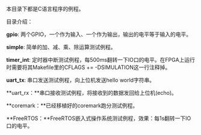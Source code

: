 本目录下都是C语言程序的例程。

目录介绍：

**gpio**: 两个GPIO，一个作为输入、一个作为输出，输出的电平等于输入的电平。

**simple**: 简单的加、减、乘、除运算测试例程。

**timer_int**: 定时器中断测试例程，每500ms翻转一下IO口的电平。在FPGA上运行时需要将其Makefile里的CFLAGS += -DSIMULATION这一行注释掉。

**uart_tx**: 串口发送测试例程，向上位机发送hello world字符串。

**uart_rx：**串口接收测试例程，将接收到的数据发回给上位机(echo)。

**coremark：**已经移植好的coremark跑分测试例程。

**FreeRTOS：**FreeRTOS嵌入式操作系统测试例程，效果：每1s翻转一下IO口的电平。
